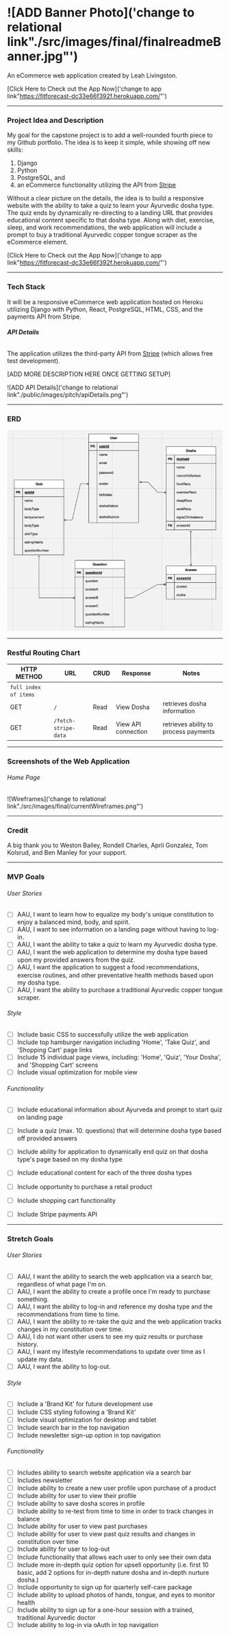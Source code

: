 # ![ADD Banner Photo]('change to relational link"./src/images/final/finalreadmeBanner.jpg"')
An eCommerce web application created by Leah Livingston.

[Click Here to Check out the App Now]('change to app link"https://fitforecast-dc33e66f392f.herokuapp.com/"')

---
### **Project Idea and Description**

My goal for the capstone project is to add a well-rounded fourth piece to my Github portfolio. The idea is to keep it simple, while showing off new skills: 
1. Django
2. Python
3. PostgreSQL, and
4. an eCommerce functionality utilizing the API from [Stripe](https://stripe.com/docs/development/quickstart?lang=python) 

Without a clear picture on the details, the idea is to build a responsive website with the ability to take a quiz to learn your Ayurvedic dosha type. The quiz ends by dynamically re-directing to a landing URL that provides educational content specific to that dosha type. Along with diet, exercise, sleep, and work recommendations, the web application will include a prompt to buy a traditional Ayurvedic copper tongue scraper as the eCommerce element.


[Click Here to Check out the App Now]('change to app link"https://fitforecast-dc33e66f392f.herokuapp.com/"')



---
### **Tech Stack**
It will be a responsive eCommerce web application hosted on Heroku utilizing Django with Python, React, PostgreSQL, HTML, CSS, and the payments API from Stripe.

###### **API Details**
The application utilizes the third-party API from [Stripe](https://stripe.com/docs) (which allows free test development). 

[ADD MORE DESCRIPTION HERE ONCE GETTING SETUP]

![ADD API Details]('change to relational link"./public/images/pitch/apiDetails.png"')


---
### **ERD**
![ERD](./images/erdWireframe.png)


---
### **Restful Routing Chart**

| HTTP METHOD | URL | CRUD | Response | Notes |
| -------------------- | ------------- | ---- | -------- | ----- |
| `full index of items`  |   |   |   |   |
| GET | `/` | Read | View Dosha | retrieves dosha information  |
| GET | `/fetch-stripe-data` | Read | View API connection | retrieves ability to process payments  |



---
### **Screenshots of the Web Application**

###### Home Page
![Wireframes]('change to relational link"./src/images/final/currentWireframes.png"')



---
### **Credit**

A big thank you to Weston Bailey, Rondell Charles, April Gonzalez, Tom Kolsrud, and Ben Manley for your support. 



---
### **MVP Goals**

###### User Stories
- [ ] AAU, I want to learn how to equalize my body's unique constitution to enjoy a balanced mind, body, and spirit.
- [ ] AAU, I want to see information on a landing page without having to log-in.
- [ ] AAU, I want the ability to take a quiz to learn my Ayurvedic dosha type.
- [ ] AAU, I want the web application to determine my dosha type based upon my provided answers from the quiz.
- [ ] AAU, I want the application to suggest a food recommendations, exercise routines, and other preventative health methods based upon my dosha type.
- [ ] AAU, I want the ability to purchase a traditional Ayurvedic copper tongue scraper.

###### Style
- [ ] Include basic CSS to successfully utilize the web application
- [ ] Include top hamburger navigation including 'Home', 'Take Quiz', and 'Shopping Cart' page links
- [ ] Include 15 individual page views, including:  'Home', 'Quiz', 'Your Dosha', and 'Shopping Cart' screens
- [ ] Include visual optimization for mobile view

###### Functionality
- [ ] Include educational information about Ayurveda and prompt to start quiz on landing page
- [ ] Include a quiz (max. 10. questions) that will determine dosha type based off provided answers
- [ ] Include ability for application to dynamically end quiz on that dosha type's page based on my dosha type
- [ ] Include educational content for each of the three dosha types
- [ ] Include opportunity to purchase a retail product
- [ ] Include shopping cart functionality 
- [ ] Include Stripe payments API 



---
### **Stretch Goals**

###### User Stories
- [ ] AAU, I want the ability to search the web application via a search bar, regardless of what page I'm on.
- [ ] AAU, I want the ability to create a profile once I'm ready to purchase something.
- [ ] AAU, I want the ability to log-in and reference my dosha type and the recommendations from time to time.
- [ ] AAU, I want the ability to re-take the quiz and the web application tracks changes in my constitution over time.
- [ ] AAU, I do not want other users to see my quiz results or purchase history.
- [ ] AAU, I want my lifestyle recommendations to update over time as I update my data.
- [ ] AAU, I want the ability to log-out.

###### Style
- [ ] Include a 'Brand Kit' for future development use
- [ ] Include CSS styling following a 'Brand Kit'
- [ ] Include visual optimization for desktop and tablet
- [ ] Include search bar in the top navigation
- [ ] Include newsletter sign-up option in top navigation

###### Functionality
- [ ] Includes ability to search website application via a search bar
- [ ] Includes newsletter 
- [ ] Include ability to create a new user profile upon purchase of a product
- [ ] Include ability for user to view their profile
- [ ] Include ability to save dosha scores in profile
- [ ] Include ability to re-test from time to time in order to track changes in balance
- [ ] Include ability for user to view past purchases
- [ ] Include ability for user to view past quiz results and changes in constitution over time
- [ ] Include ability for user to log-out
- [ ] Include functionality that allows each user to only see their own data
- [ ] Include more in-depth quiz option for upsell opportunity (i.e. first 10 basic, add 2 options for in-depth nature dosha and in-depth nurture dosha.)
- [ ] Include opportunity to sign up for quarterly self-care package
- [ ] Include ability to upload photos of hands, tongue, and eyes to monitor health
- [ ] Include ability to sign up for a one-hour session with a trained, traditional Ayurvedic doctor 
- [ ] Include ability to log-in via oAuth in top navigation